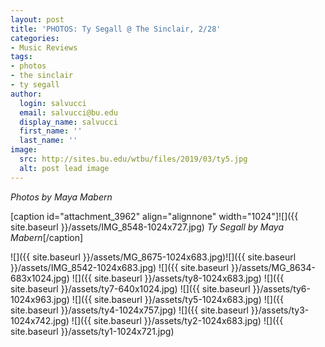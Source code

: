 ```yaml
---
layout: post
title: 'PHOTOS: Ty Segall @ The Sinclair, 2/28'
categories:
- Music Reviews
tags:
- photos
- the sinclair
- ty segall
author:
  login: salvucci
  email: salvucci@bu.edu
  display_name: salvucci
  first_name: ''
  last_name: ''
image:
  src: http://sites.bu.edu/wtbu/files/2019/03/ty5.jpg
  alt: post lead image
---
```


_Photos by Maya Mabern_

\[caption id="attachment\_3962" align="alignnone" width="1024"\]![]({{ site.baseurl }}/assets/IMG_8548-1024x727.jpg) _Ty Segall by Maya Mabern_\[/caption\]

![]({{ site.baseurl }}/assets/MG_8675-1024x683.jpg)![]({{ site.baseurl }}/assets/IMG_8542-1024x683.jpg) ![]({{ site.baseurl }}/assets/MG_8634-683x1024.jpg) ![]({{ site.baseurl }}/assets/ty8-1024x683.jpg) ![]({{ site.baseurl }}/assets/ty7-640x1024.jpg) ![]({{ site.baseurl }}/assets/ty6-1024x963.jpg) ![]({{ site.baseurl }}/assets/ty5-1024x683.jpg) ![]({{ site.baseurl }}/assets/ty4-1024x757.jpg) ![]({{ site.baseurl }}/assets/ty3-1024x742.jpg) ![]({{ site.baseurl }}/assets/ty2-1024x683.jpg) ![]({{ site.baseurl }}/assets/ty1-1024x721.jpg)